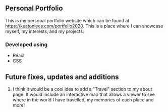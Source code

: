 ## Personal Portfolio

This is my personal portfolio website which can be found at https://keatonlees.com/portfolio2020. This is a place where I can showcase myself, my interests, and my projects.

### Developed using
- React
- CSS

## Future fixes, updates and additions
1. I think it would be a cool idea to add a "Travel" section to my about page. It would include an interactive map that allows a viewer to see where in the world I have travelled, my memories of each place and more!

